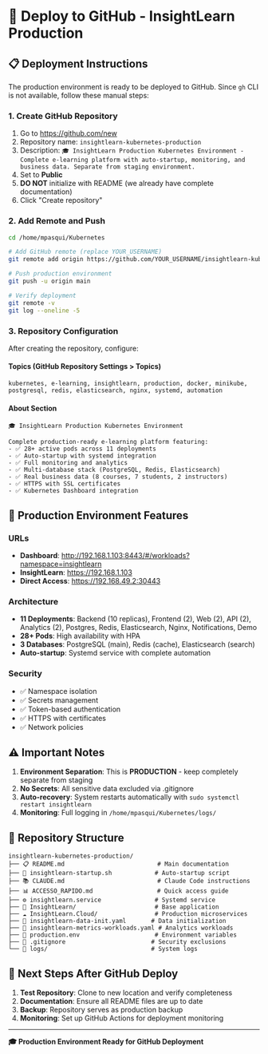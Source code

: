 # 🚀 Deploy to GitHub - InsightLearn Production

## 📋 Deployment Instructions

The production environment is ready to be deployed to GitHub. Since `gh` CLI is not available, follow these manual steps:

### 1. Create GitHub Repository
1. Go to https://github.com/new
2. Repository name: `insightlearn-kubernetes-production`
3. Description: `🎓 InsightLearn Production Kubernetes Environment - Complete e-learning platform with auto-startup, monitoring, and business data. Separate from staging environment.`
4. Set to **Public**
5. **DO NOT** initialize with README (we already have complete documentation)
6. Click "Create repository"

### 2. Add Remote and Push
```bash
cd /home/mpasqui/Kubernetes

# Add GitHub remote (replace YOUR_USERNAME)
git remote add origin https://github.com/YOUR_USERNAME/insightlearn-kubernetes-production.git

# Push production environment
git push -u origin main

# Verify deployment
git remote -v
git log --oneline -5
```

### 3. Repository Configuration
After creating the repository, configure:

#### Topics (GitHub Repository Settings > Topics)
```
kubernetes, e-learning, insightlearn, production, docker, minikube, postgresql, redis, elasticsearch, nginx, systemd, automation
```

#### About Section
```
🎓 InsightLearn Production Kubernetes Environment

Complete production-ready e-learning platform featuring:
- ✅ 28+ active pods across 11 deployments
- ✅ Auto-startup with systemd integration
- ✅ Full monitoring and analytics
- ✅ Multi-database stack (PostgreSQL, Redis, Elasticsearch)
- ✅ Real business data (8 courses, 7 students, 2 instructors)
- ✅ HTTPS with SSL certificates
- ✅ Kubernetes Dashboard integration
```

## 🔐 Production Environment Features

### URLs
- **Dashboard**: http://192.168.1.103:8443/#/workloads?namespace=insightlearn
- **InsightLearn**: https://192.168.1.103
- **Direct Access**: https://192.168.49.2:30443

### Architecture
- **11 Deployments**: Backend (10 replicas), Frontend (2), Web (2), API (2), Analytics (2), Postgres, Redis, Elasticsearch, Nginx, Notifications, Demo
- **28+ Pods**: High availability with HPA
- **3 Databases**: PostgreSQL (main), Redis (cache), Elasticsearch (search)
- **Auto-startup**: Systemd service with complete automation

### Security
- ✅ Namespace isolation
- ✅ Secrets management
- ✅ Token-based authentication
- ✅ HTTPS with certificates
- ✅ Network policies

## ⚠️ Important Notes

1. **Environment Separation**: This is **PRODUCTION** - keep completely separate from staging
2. **No Secrets**: All sensitive data excluded via .gitignore
3. **Auto-recovery**: System restarts automatically with `sudo systemctl restart insightlearn`
4. **Monitoring**: Full logging in `/home/mpasqui/Kubernetes/logs/`

## 📁 Repository Structure

```
insightlearn-kubernetes-production/
├── 📋 README.md                          # Main documentation
├── 🔧 insightlearn-startup.sh            # Auto-startup script
├── 📚 CLAUDE.md                          # Claude Code instructions
├── 📊 ACCESSO_RAPIDO.md                  # Quick access guide
├── ⚙️ insightlearn.service               # Systemd service
├── 🐳 InsightLearn/                      # Base application
├── ☁️ InsightLearn.Cloud/                # Production microservices
├── 📝 insightlearn-data-init.yaml       # Data initialization
├── 🎯 insightlearn-metrics-workloads.yaml # Analytics workloads
├── 🔧 production.env                     # Environment variables
├── 🚫 .gitignore                        # Security exclusions
└── 📜 logs/                             # System logs
```

## 🎯 Next Steps After GitHub Deploy

1. **Test Repository**: Clone to new location and verify completeness
2. **Documentation**: Ensure all README files are up to date
3. **Backup**: Repository serves as production backup
4. **Monitoring**: Set up GitHub Actions for deployment monitoring

---

**🎓 Production Environment Ready for GitHub Deployment**